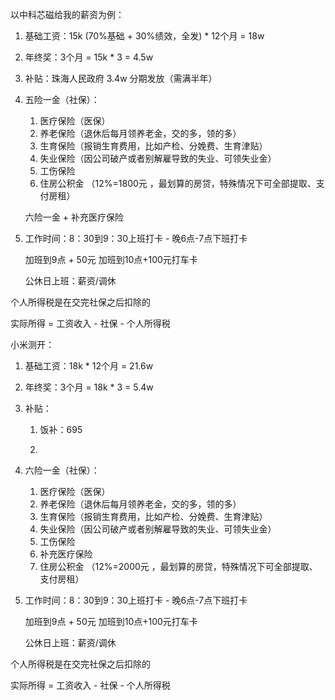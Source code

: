 以中科芯磁给我的薪资为例：

1. 基础工资：15k (70%基础 + 30%绩效，全发) * 12个月 = 18w

2. 年终奖：3个月 = 15k * 3 = 4.5w

3. 补贴：珠海人民政府 3.4w 分期发放（需满半年）

4. 五险一金（社保）：

   1. 医疗保险（医保）
   2. 养老保险（退休后每月领养老金，交的多，领的多）
   3. 生育保险（报销生育费用，比如产检、分娩费、生育津贴）
   4. 失业保险（因公司破产或者别解雇导致的失业、可领失业金）
   5. 工伤保险
   6. 住房公积金 （12%=1800元 ，最划算的房贷，特殊情况下可全部提取、支付房租）

   

   六险一金 + 补充医疗保险

5. 工作时间：8：30到9：30上班打卡 - 晚6点-7点下班打卡

   加班到9点 + 50元 加班到10点+100元打车卡

   公休日上班：薪资/调休

个人所得税是在交完社保之后扣除的

实际所得 = 工资收入 - 社保 - 个人所得税



小米测开：

1. 基础工资：18k * 12个月 = 21.6w

2. 年终奖：3个月 = 18k * 3 = 5.4w

3. 补贴：

   1. 饭补：695

   2. 

4. 六险一金（社保）：

   1. 医疗保险（医保）
   2. 养老保险（退休后每月领养老金，交的多，领的多）
   3. 生育保险（报销生育费用，比如产检、分娩费、生育津贴）
   4. 失业保险（因公司破产或者别解雇导致的失业、可领失业金）
   5. 工伤保险
   6. 补充医疗保险
   7. 住房公积金 （12%=2000元 ，最划算的房贷，特殊情况下可全部提取、支付房租）
       

5. 工作时间：8：30到9：30上班打卡 - 晚6点-7点下班打卡

   加班到9点 + 50元 加班到10点+100元打车卡

   公休日上班：薪资/调休

个人所得税是在交完社保之后扣除的

实际所得 = 工资收入 - 社保 - 个人所得税





